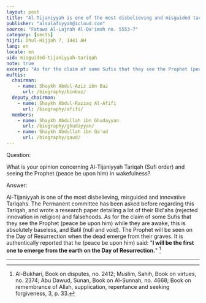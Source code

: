 ```yaml
---
layout: post
title: "Al-Tijaniyyah is one of the most disbelieving and misguided tariqahs (sufi orders)"
publisher: "alsalafiyyah@icloud.com"
source: "Fatawa Al-Lajnah Al-Da'imah no. 5553-7"
category: [sects]
hijri: Dhul-Hijjah 7, 1441 AH
lang: en
locale: en
uid: misguided-tijaniyyah-tariqah
note: true
excerpt: "As for the claim of some Sufis that they see the Prophet (peace be upon him) while they are awake, this is absolutely baseless, and Batil (null and void). The Prophet will be seen on the Day of Resurrection when the dead emerge from their graves."
muftis:
  chairman: 
    - name: Shaykh Abdul-Aziz ibn Baz
      url: /biography/binbaz/
  deputy_chairman:
    - name: Shaykh Abdul-Razzaq Al-Afifi
      url: /biography/afifi/
  members: 
    - name: Shaykh Abdullah ibn Ghudayyan
      url: /biography/ghudayyan/
    - name: Shaykh Abdullah ibn Qa'ud
      url: /biography/qaud/
---
```


Question: 

What is your opinion concerning Al-Tijaniyyah Tariqah (Sufi order) and seeing the Prophet (peace be upon him) in wakefulness?

Answer:

Al-Tijaniyyah is one of the most disbelieving, misguided and innovative Tariqahs. The Permanent committee has been asked before regarding this Tariqah, and wrote a research paper detailing a lot of their Bid'ahs (rejected innovation in religion) and falsehoods. As for the claim of some Sufis that they see the Prophet (peace be upon him) while they are awake, this is absolutely baseless, and Batil (null and void). The Prophet will be seen on the Day of Resurrection when the dead emerge from their graves. It is authentically reported that he (peace be upon him) said: "**I will be the first one to emerge from the earth on the Day of Resurrection.**" [^1]

---
[^1]: Al-Bukhari, Book on disputes, no. 2412; Muslim, Sahih, Book on virtues, no. 2374; Abu Dawud, Sunan, Book on Al-Sunnah, no. 4668; Book on remembrance of Allah, supplication, repentance and seeking forgiveness, 3, p. 33.
